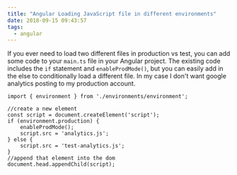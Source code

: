 ```yaml
---
title: "Angular Loading JavaScript file in different environments"
date: 2018-09-15 09:43:57
tags:
  - angular
---
```


If you ever need to load two different files in production vs test, you can add some code to your `main.ts` file in your Angular project. The existing code includes the `if` statement and `enableProdMode()`, but you can easily add in the else to conditionally load a different file. In my case I don't want google analytics posting to my production account.

    import { environment } from './environments/environment';

    //create a new element
    const script = document.createElement('script');
    if (environment.production) {
        enableProdMode();
        script.src = 'analytics.js';
    } else {
        script.src = 'test-analytics.js';
    }
    //append that element into the dom
    document.head.appendChild(script);
